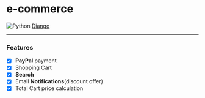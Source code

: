 # e-commerce
![Python](https://img.shields.io/badge/-Python-3776AB?logo=python&logoColor=white&style=flat-square)
[Django](https://img.shields.io/badge/-Django-092E20?logo=django&logoColor=white&style=flat-square)
_ _ _ _ _ _ _ _ _ _ _ 
### Features
- [x] **PayPal** payment
- [x] Shopping Cart
- [x] **Search**
- [x] Email **Notifications**(discount offer)
- [x] Total Cart price calculation 
